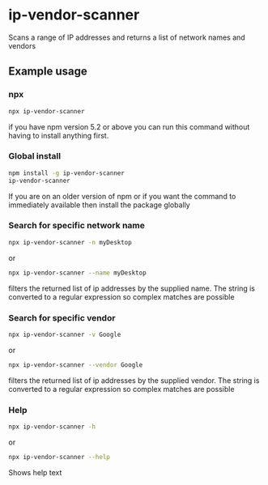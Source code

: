 # ip-vendor-scanner

Scans a range of IP addresses and returns a list of network names and vendors

## Example usage

### npx

```bash
npx ip-vendor-scanner
```
if you have npm version 5.2 or above you can run this command without having to install anything first.

### Global install

```bash
npm install -g ip-vendor-scanner
ip-vendor-scanner
```
If you are on an older version of npm or if you want the command to immediately available then install the package globally

### Search for specific network name

```bash
npx ip-vendor-scanner -n myDesktop
```
or
```bash
npx ip-vendor-scanner --name myDesktop
```
filters the returned list of ip addresses by the supplied name. The string is converted to a regular expression so complex matches are possible

### Search for specific vendor

```bash
npx ip-vendor-scanner -v Google
```
or
```bash
npx ip-vendor-scanner --vendor Google
```
filters the returned list of ip addresses by the supplied vendor. The string is converted to a regular expression so complex matches are possible

### Help

```bash
npx ip-vendor-scanner -h
```
or
```bash
npx ip-vendor-scanner --help
```

Shows help text